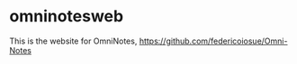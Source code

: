 omninotesweb
============

This is the website for OmniNotes, https://github.com/federicoiosue/Omni-Notes
